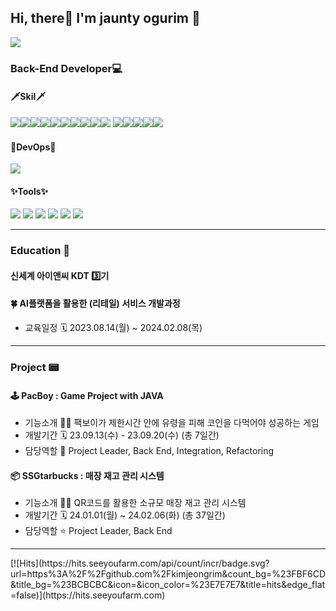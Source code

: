 

<h2> Hi, there👋 I'm jaunty ogurim 🐥 </h2>
<img src="https://img.shields.io/badge/ogurim23@gmail.com-EA4335?style=flat&logo=gmail&logoColor=white"/>
<!--뱃지 참고 https://simpleicons.org/?q=gmail &  https://eunhee-programming.tistory.com/239 -->
<!--<img src="https://img.shields.io/badge/{내용}-{배경 색깔}?style={스타일}&logo={로고이름}&logoColor={로고 색깔}"/> -->


<h3> Back-End Developer💻 </h3>
<h4> 🗡️Skil🗡️ </h4>
<img src="https://img.shields.io/badge/Java-007396?style=flat&logo=java&logoColor=white" /><img src="https://img.shields.io/badge/Python-3776AB?style=flat&logo=python&logoColor=white" /><img src="https://img.shields.io/badge/Spring-6DB33F?style=flat&logo=springboot&logoColor=white" /><img src="https://img.shields.io/badge/SpringBoot-6DB33F?style=flat&logo=springboot&logoColor=white" /><img src="https://img.shields.io/badge/MySQL-4479A1?style=flat&logo=MySQL&logoColor=white" /><img src="https://img.shields.io/badge/MyBatis-C4242B?style=flat&logo=MyBatis&logoColor=white" /><img src="https://img.shields.io/badge/Spring Security-6DB33F?style=flat&logo=Spring Security&logoColor=white" /><img src="https://img.shields.io/badge/JWT-4B4B77?style=flat&logo=JWT&logoColor=white" /><img src="https://img.shields.io/badge/Junit4-25A162?style=flat&logo=Junit4&logoColor=white" /><img src="https://img.shields.io/badge/Swagger-85EA2D?style=flat&logo=swagger&logoColor=white" />
<img src="https://img.shields.io/badge/HTML5-E34F26?style=flat&logo=HTML5&logoColor=white" /><img src="https://img.shields.io/badge/CSS3-1572B6?style=flat&logo=CSS3&logoColor=white" /><img src="https://img.shields.io/badge/JavaScript-F7DF1E?style=flat&logo=JavaScript&logoColor=white" /><img src="https://img.shields.io/badge/React-61DAFB?style=flat&logo=React&logoColor=white"/><img src="https://img.shields.io/badge/BootStrap-7952B3?style=flat&logo=bootstrap&logoColor=white"/>
<h4> 🔗DevOps🔗 </h4>
<!--
<img src="https://img.shields.io/badge/NGINX-009639?style=flat&logo=nginx&logoColor=white"/>
<img src="https://img.shields.io/badge/Jenkins-D24939?style=flat&logo=jenkins&logoColor=white"/>
<img src="https://img.shields.io/badge/amazonrds-527FFF?style=flat&logo=amazonrds&logoColor=white"/>
<img src="https://img.shields.io/badge/amazons3-DD344C?style=flat&logo=amazons3&logoColor=white"/>
-->
<img src="https://img.shields.io/badge/Amazonaws-232F3E?style=flat&for-the-badge&logo=amazonaws&logoColor=white" /> 

<h4>✨Tools✨</h4>
<img src="https://img.shields.io/badge/VisualStudioCode-007ACC?style=flat&logo=visualstudiocode&logoColor=white"/>
<img src="https://img.shields.io/badge/EclipseIDE-2C2255?style=flat&logo=eclipseide&logoColor=white" />
<img src="https://img.shields.io/badge/Github-181717?style=flat&logo=github&logoColor=white"/>
<img src="https://img.shields.io/badge/Notion-000000?style=flat&logo=notion&logoColor=white"/>
<img src="https://img.shields.io/badge/Figma-F24E1E?style=flat&logo=figma&logoColor=white"/>
<img src="https://img.shields.io/badge/draw.io-FFA200?style=flat&logo=draw.io&logoColor=white"/>

<hr/>

<h3> Education 📒 </h3>
<h4>신세계 아이앤씨 KDT 3️⃣기</h4>
<h4>🍀 AI플랫폼을 활용한 (리테일) 서비스 개발과정</h4>

- 교육일정 🗓️ 2023.08.14(월) ~ 2024.02.08(목)<br/>

<hr/>

<h3>  Project 📟 </h3>
<h4>🕹️ PacBoy : Game Project with JAVA</h4>

- 기능소개 💁‍♀️ 팩보이가 제한시간 안에 유령을 피해 코인을 다먹어야 성공하는 게임
- 개발기간 🗓️ 23.09.13(수) - 23.09.20(수) (총 7일간)
- 담당역할 👻 Project Leader, Back End, Integration, Refactoring


<h4>📦 SSGtarbucks : 매장 재고 관리 시스템</h4>

-  기능소개 💁‍♂️ QR코드를 활용한 소규모 매장 재고 관리 시스템
-  개발기간 🗓️ 24.01.01(월) ~ 24.02.06(화) (총 37일간)
-  담당역할 ⭐ Project Leader, Back End

<hr/>
[![Hits](https://hits.seeyoufarm.com/api/count/incr/badge.svg?url=https%3A%2F%2Fgithub.com%2Fkimjeongrim&count_bg=%23FBF6CD&title_bg=%23BCBCBC&icon=&icon_color=%23E7E7E7&title=hits&edge_flat=false)](https://hits.seeyoufarm.com)
<!--![Ogurim's GitHub stats](https://github-readme-stats.vercel.app/api?username=ogurim&show_icons=true&theme=midnight-purple)  -->
<!--
**kimjeongrim/kimjeongrim** is a ✨ _special_ ✨ repository because its `README.md` (this file) appears on your GitHub profile.

Here are some ideas to get you started:

- 🔭 I’m currently working on ...
- 🌱 I’m currently learning ...
- 👯 I’m looking to collaborate on ...
- 🤔 I’m looking for help with ...
- 💬 Ask me about ...
- 📫 How to reach me: ...
- 😄 Pronouns: ...
- ⚡ Fun fact: ...
-->
